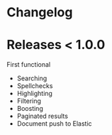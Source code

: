 # Changelog

# Releases < 1.0.0

First functional
- Searching
- Spellchecks
- Highlighting
- Filtering
- Boosting
- Paginated results
- Document push to Elastic
